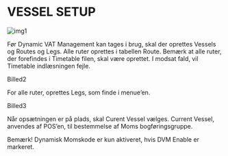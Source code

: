 # VESSEL SETUP

![img1](./assets/vessel_setup_billed1.png)

Før Dynamic VAT Management kan tages i brug, skal der oprettes Vessels og Routes og Legs.
Alle ruter oprettes i tabellen Route. Bemærk at alle ruter, der forefindes i Timetable filen, skal være oprettet. I modsat fald, vil Timetable indlæsningen fejle.

Billed2

For alle ruter, oprettes Legs, som finde i menue’en.

Billed3

Når opsætningen er på plads, skal Curent Vessel vælges. 
Current Vessel, anvendes af POS’en, til bestemmelse af Moms bogføringsgruppe.

Bemærk! Dynamisk Momskode er kun aktiveret, hvis DVM Enable er markeret.
